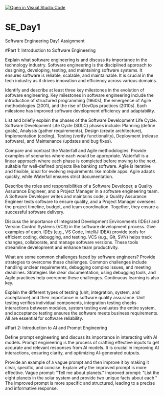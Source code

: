 [![Open in Visual Studio Code](https://classroom.github.com/assets/open-in-vscode-2e0aaae1b6195c2367325f4f02e2d04e9abb55f0b24a779b69b11b9e10269abc.svg)](https://classroom.github.com/online_ide?assignment_repo_id=18373454&assignment_repo_type=AssignmentRepo)
# SE_Day1
Software Engineering Day1 Assignment

#Part 1: Introduction to Software Engineering

Explain what software engineering is and discuss its importance in the technology industry.
Software engineering is the disciplined approach to designing, developing, testing, and maintaining software systems. It ensures software is reliable, scalable, and maintainable. It is crucial in the tech industry as it drives innovation and efficiency across various domains.


Identify and describe at least three key milestones in the evolution of software engineering.
Key milestones in software engineering include the introduction of structured programming (1960s), the emergence of Agile methodologies (2001), and the rise of DevOps practices (2010s). Each milestone has improved software development efficiency and adaptability.


List and briefly explain the phases of the Software Development Life Cycle.
Software Development Life Cycle (SDLC) phases include: Planning (define goals), Analysis (gather requirements), Design (create architecture), Implementation (coding), Testing (verify functionality), Deployment (release software), and Maintenance (updates and bug fixes).


Compare and contrast the Waterfall and Agile methodologies. Provide examples of scenarios where each would be appropriate.
Waterfall is a linear approach where each phase is completed before moving to the next, suitable for well-defined projects like banking software. Agile is iterative and flexible, ideal for evolving requirements like mobile apps. Agile adapts quickly, while Waterfall ensures strict documentation.

Describe the roles and responsibilities of a Software Developer, a Quality Assurance Engineer, and a Project Manager in a software engineering team.
A Software Developer writes and maintains code, a Quality Assurance Engineer tests software to ensure quality, and a Project Manager oversees the project timeline, budget, and team coordination. Together, they ensure a successful software delivery.

Discuss the importance of Integrated Development Environments (IDEs) and Version Control Systems (VCS) in the software development process. Give examples of each.
IDEs (e.g., VS Code, IntelliJ IDEA) provide tools for efficient coding, debugging, and testing. VCS (e.g., Git, SVN) helps track changes, collaborate, and manage software versions. These tools streamline development and enhance team productivity.

What are some common challenges faced by software engineers? Provide strategies to overcome these challenges.
Common challenges include handling unclear requirements, debugging complex issues, and meeting deadlines. Strategies like clear documentation, using debugging tools, and Agile practices help overcome these challenges. Continuous learning is also key.

Explain the different types of testing (unit, integration, system, and acceptance) and their importance in software quality assurance.
Unit testing verifies individual components, integration testing checks interactions between modules, system testing evaluates the entire system, and acceptance testing ensures the software meets business requirements. All are essential for software reliability.

#Part 2: Introduction to AI and Prompt Engineering


Define prompt engineering and discuss its importance in interacting with AI models.
Prompt engineering is the process of crafting effective inputs to get accurate and relevant responses from AI models. It is crucial in improving AI interactions, ensuring clarity, and optimizing AI-generated outputs.

Provide an example of a vague prompt and then improve it by making it clear, specific, and concise. Explain why the improved prompt is more effective.
Vague prompt: "Tell me about planets."
Improved prompt: "List the eight planets in the solar system and provide two unique facts about each."
The improved prompt is more specific and structured, leading to a precise and informative response.
